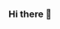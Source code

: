### Hi there 👋

<!--
**JIB2017/JIB2017** is a ✨ _special_ ✨ repository because its `README.md` (this file) appears on your GitHub profile.

<h1> This is a test about how will look my profile</h1>

- 🔭 I’m currently working on ...
- 🌱 I’m currently learning ...
- 👯 I’m looking to collaborate on ...
- 🤔 I’m looking for help with ...
- 💬 Ask me about ...
- 📫 How to reach me: ...
- 😄 Pronouns: ...
- ⚡ Fun fact: ...
-->
